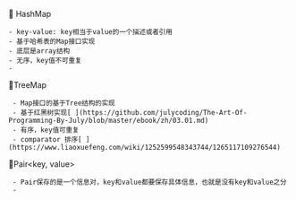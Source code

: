 🌟 HashMap 

    - key-value: key相当于value的一个描述或者引用
    - 基于哈希表的Map接口实现
    - 底层是array结构
    - 无序，key值不可重复
    - 


🌟TreeMap   

     - Map接口的基于Tree结构的实现
     - 基于红黑树实现[ ](https://github.com/julycoding/The-Art-Of-Programming-By-July/blob/master/ebook/zh/03.01.md)
     - 有序，key值可重复
     - comparator 排序[ ](https://www.liaoxuefeng.com/wiki/1252599548343744/1265117109276544)

🌟Pair<key, value> 

     - Pair保存的是一个信息对，key和value都要保存具体信息，也就是没有key和value之分
     - 





